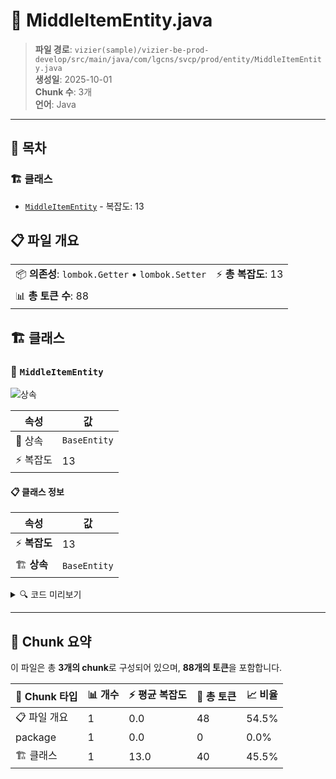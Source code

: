 # 📄 MiddleItemEntity.java

> **파일 경로**: `vizier(sample)/vizier-be-prod-develop/src/main/java/com/lgcns/svcp/prod/entity/MiddleItemEntity.java`  
> **생성일**: 2025-10-01  
> **Chunk 수**: 3개  
> **언어**: Java
---

## 📑 목차

### 🏗️ 클래스
- [`MiddleItemEntity`](#class-middleitementity) - 복잡도: 13

## 📋 파일 개요

| | |
|--|--|
| 📦 **의존성**: `lombok.Getter` • `lombok.Setter` | ⚡ **총 복잡도**: 13 |
| 📊 **총 토큰 수**: 88 |  |



## 🏗️ 클래스

### <a id="class-middleitementity"></a>🎯 `MiddleItemEntity`

![상속](https://img.shields.io/badge/상속-1개-blue)

| 속성 | 값 |
|------|----|
| 🧬 상속 | `BaseEntity` |
| ⚡ 복잡도 | 13 |



#### 📋 클래스 정보

| 속성 | 값 |
|------|----|
| ⚡ **복잡도** | 13 || 📍 **라인 범위** | 8-8 |
| 🏗️ **상속** | `BaseEntity` || 🏷️ **태그** | `class, java` |

<details>
<summary>🔍 코드 미리보기</summary>

```java
public class MiddleItemEntity extends BaseEntity {
	
	private String lctgrItemCode;
	private String lctgrItemName;
	private String largeItemCodeTrgt;
	private String largeItemNameTrgt;
	private String mctgrItemCode;
	private String mctgrItemName;
	private String itemCode;
	private String itemCodeName;
	private String useYn;
	private Integer middleSort;
	private Integer itemSort;
}...
```

**Chunk 정보**
- 🆔 **ID**: `69973b4bf37d`
- 📍 **라인**: 8-8
- 📊 **토큰**: 40
- 🏷️ **태그**: `class, java`

</details>

---





## 🧩 Chunk 요약

이 파일은 총 **3개의 chunk**로 구성되어 있으며, **88개의 토큰**을 포함합니다.

| 🧩 Chunk 타입 | 📊 개수 | ⚡ 평균 복잡도 | 📝 총 토큰 | 📈 비율 |
|---------------|--------|-------------|----------|--------|
| 📋 파일 개요 | 1 | 0.0 | 48 | 54.5% |
| package | 1 | 0.0 | 0 | 0.0% |
| 🏗️ 클래스 | 1 | 13.0 | 40 | 45.5% |

